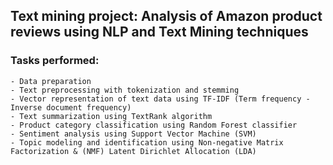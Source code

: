 ## Text mining project: Analysis of Amazon product reviews using NLP and Text Mining techniques

### Tasks performed:
    - Data preparation
    - Text preprocessing with tokenization and stemming
    - Vector representation of text data using TF-IDF (Term frequency - Inverse document frequency)
    - Text summarization using TextRank algorithm
    - Product category classification using Random Forest classifier
    - Sentiment analysis using Support Vector Machine (SVM)
    - Topic modeling and identification using Non-negative Matrix Factorization & (NMF) Latent Dirichlet Allocation (LDA)